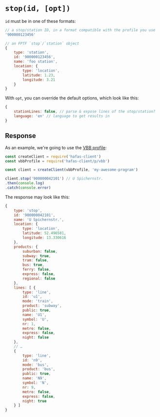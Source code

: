 # `stop(id, [opt])`

`id` must be in one of these formats:

```js
// a stop/station ID, in a format compatible with the profile you use
'900000123456'

// an FPTF `stop`/`station` object
{
	type: 'station',
	id: '900000123456',
	name: 'foo station',
	location: {
		type: 'location',
		latitude: 1.23,
		longitude: 3.21
	}
}
```

With `opt`, you can override the default options, which look like this:

```js
{
	stationLines: false, // parse & expose lines of the stop/station?
	language: 'en' // language to get results in
}
```

## Response

As an example, we're going to use the [VBB profile](../p/vbb):

```js
const createClient = require('hafas-client')
const vbbProfile = require('hafas-client/p/vbb')

const client = createClient(vbbProfile, 'my-awesome-program')

client.stop('900000042101') // U Spichernstr.
.then(console.log)
.catch(console.error)
```

The response may look like this:

```js
{
	type: 'stop',
	id: '900000042101',
	name: 'U Spichernstr.',
	location: {
		type: 'location',
		latitude: 52.496581,
		longitude: 13.330616
	},
	products: {
		suburban: false,
		subway: true,
		tram: false,
		bus: true,
		ferry: false,
		express: false,
		regional: false
	},
	lines: [ {
		type: 'line',
		id: 'u1',
		mode: 'train',
		product: 'subway',
		public: true,
		name: 'U1',
		symbol: 'U',
		nr: 1,
		metro: false,
		express: false,
		night: false
	},
	// …
	{
		type: 'line',
		id: 'n9',
		mode: 'bus',
		product: 'bus',
		public: true,
		name: 'N9',
		symbol: 'N',
		nr: 9,
		metro: false,
		express: false,
		night: true
	} ]
}
```
